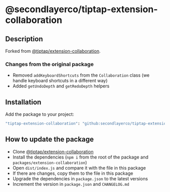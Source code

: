 # @secondlayerco/tiptap-extension-collaboration

## Description
Forked from [@tiptap/extension-collaboration](https://github.com/ueberdosis/tiptap/tree/develop/packages/extension-collaboration).

### Changes from the original package
- Removed `addKeyboardShortcuts` from the `Collaboration` class (we handle keyboard shortcuts in a different way)
- Added `getUndoDepth` and `getRedoDepth` helpers

## Installation
Add the package to your project:
```bash
"tiptap-extension-collaboration": "github:secondlayerco/tiptap-extension-collaboration#1.1.0-napkin",
```

## How to update the package
- Clone [@tiptap/extension-collaboration](https://github.com/ueberdosis/tiptap/tree/develop/packages/extension-collaboration)
- Install the dependencies (`npm i` from the root of the package and `packages/extension-collaboration`)
- Open `dist/index.js` and compare it with the file in this package
- If there are changes, copy them to the file in this package
- Upgrade the dependencies in `package.json` to the latest versions
- Increment the version in `package.json` and `CHANGELOG.md`